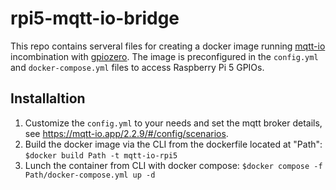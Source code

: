 # rpi5-mqtt-io-bridge
This repo contains serveral files for creating a docker image running [mqtt-io](https://mqtt-io.app) incombination with [gpiozero](https://github.com/gpiozero/gpiozero). The image is preconfigured in the `config.yml` and `docker-compose.yml` files to access Raspberry Pi 5 GPIOs.

## Installaltion
1. Customize the `config.yml` to your needs and set the mqtt broker details, see https://mqtt-io.app/2.2.9/#/config/scenarios.
2. Build the docker image via the CLI from the dockerfile located at "Path":  
`
$docker build Path -t mqtt-io-rpi5
`
3. Lunch the container from CLI with docker compose:
`
$docker compose -f Path/docker-compose.yml up -d
`




